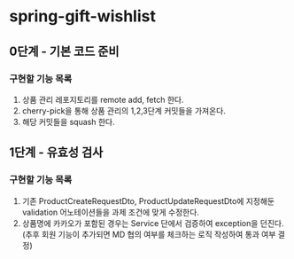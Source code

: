 # spring-gift-wishlist

## 0단계 - 기본 코드 준비

### 구현할 기능 목록

1. 상품 관리 레포지토리를 remote add, fetch 한다.
2. cherry-pick을 통해 상품 관리의 1,2,3단계 커밋들을 가져온다.
3. 해당 커밋들을 squash 한다.

## 1단계 - 유효성 검사

### 구현할 기능 목록

1. 기존 ProductCreateRequestDto, ProductUpdateRequestDto에 지정해둔 validation 어노테이션들을 과제 조건에 맞게 수정한다.
2. 상품명에 카카오가 포함된 경우는 Service 단에서 검증하여 exception을 던진다. (추후 회원 기능이 추가되면 MD 협의 여부를 체크하는 로직 작성하여 통과 여부 결정)
